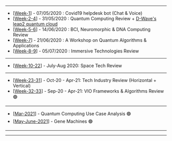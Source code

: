 ------------

- [[Week-1](https://github.com/gopala-kr/Qunatum-Dots/tree/master/01-Covid19)] - 07/05/2020 : Covid19 helpdesk bot (Chat & Voice)
- [[Week-2-4](https://github.com/gopala-kr/Quantum-Dots/tree/master/02-Quantum_Computing_Review)] - 31/05/2020 : Quantum Computing Review + [D-Wave's leap2 quantum cloud](https://www.dwavesys.com/take-leap) 
- [[Week-5-6](https://github.com/gopala-kr/Quantum-Dots/tree/master/05-BCI_Neuromorphic)] - 14/06/2020 : BCI, Neuromorphic & DNA Computing Review
- [[Week-7](https://github.com/gopala-kr/Quantum-Dots/tree/master/07-Quantum-Algorithms-Applications)] - 21/06/2020 : A Workshop on Quantum Algorithms & Applications
- [[Week-8-9](https://github.com/gopala-kr/Quantum-Dots/tree/master/08-Immersive-Computing)] - 05/07/2020 : Immersive Technologies Review

------------------------
- [[Week-10-22](https://github.com/gopala-kr/Quantum-Dots/tree/master/10-Space-2.0)] - July-Aug 2020: Space Tech Review

-------------
- [[Week-23-31](https://github.com/gopala-kr/Quantum-Dots/tree/master/23-Future-of-ET)] - Oct-20 - Apr-21: Tech Industry Review (Horizontal + Vertical)
- [[Week-32-33](https://github.com/gopala-kr/Quantum-Dots/tree/master/15-VIO-Algorithms)] - Sep-20 - Apr-21: VIO Frameworks & Algorithms Review :green_circle:

----------------------
- [[Mar-2021](https://github.com/gopala-kr/Quantum-Dots/tree/master/M1-Quantum-UseCase-Analysis)] - Quantum Computing Use Case Analysis  :green_circle:
- [[May-June-2021](https://github.com/gopala-kr/Quantum-Dots/tree/master/M2-Gene-Machines)] - Gene Machines  :green_circle:

------------------------
-------------

